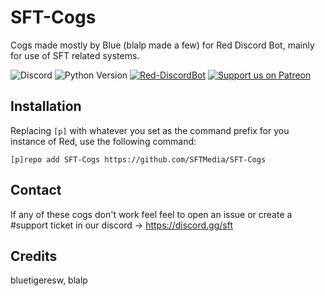 # SFT-Cogs
Cogs made mostly by Blue (blalp made a few) for Red Discord Bot, mainly for use of SFT related systems.

![Discord](https://img.shields.io/discord/113990411063656454)
![Python Version](https://img.shields.io/badge/python-3.11-blue.svg)
[![Red-DiscordBot](https://img.shields.io/badge/red--discordbot-v3.5.1-red)](https://github.com/Cog-Creators/Red-DiscordBot/releases)
[![Support us on Patreon](https://img.shields.io/badge/support-patreon-F96854.svg)](https://www.patreon.com/sftmedia)

## Installation
Replacing `[p]` with whatever you set as the command prefix for you instance of Red, use the following command:
```
[p]repo add SFT-Cogs https://github.com/SFTMedia/SFT-Cogs
```

## Contact
If any of these cogs don't work feel feel to open an issue or create a #support ticket in our discord -> https://discord.gg/sft

## Credits
bluetigeresw, blalp
